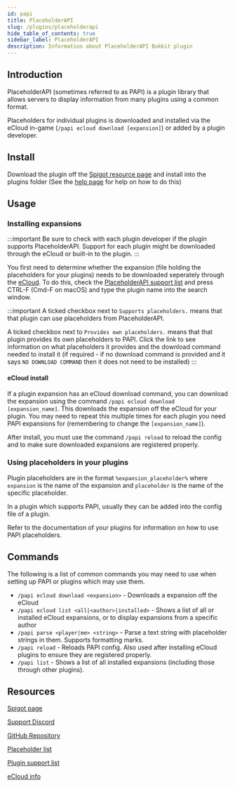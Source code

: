 ```yaml
---
id: papi
title: PlaceholderAPI
slug: /plugins/placeholderapi
hide_table_of_contents: true
sidebar_label: PlaceholderAPI
description: Information about PlaceholderAPI Bukkit plugin
---
```



## Introduction

PlaceholderAPI (sometimes referred to as PAPI) is a plugin library that allows servers to display information from many plugins using a common format. 

Placeholders for individual plugins is downloaded and installed via the eCloud in-game (`/papi ecloud download [expansion]`) or added by a plugin developer.

## Install

Download the plugin off the [Spigot resource page](https://www.spigotmc.org/resources/placeholderapi.6245/) and install into the plugins folder (See the [help page](/installing-plugins) for help on how to do this)

## Usage

### Installing expansions

:::important
Be sure to check with each plugin developer if the plugin supports PlaceholderAPI.
Support for each plugin might be downloaded through the eCloud or built-in to the plugin.
:::

You first need to determine whether the expansion (file holding the placeholders for your plugins) needs to be downloaded seperately through the [eCloud](https://api.extendedclip.com/home/). To do this, check the [PlaceholderAPI support list](https://github.com/PlaceholderAPI/PlaceholderAPI/wiki/Plugins-using-PlaceholderAPI) and press CTRL-F (Cmd-F on macOS) and type the plugin name into the search window.

:::important
A ticked checkbox next to `Supports placeholders.` means that that plugin can use placeholders from PlaceholderAPI.

A ticked checkbox next to `Provides own placeholders.` means that that plugin provides its own placeholders to PAPI. Click the link to see information on what placeholders it provides and the download command needed to install it (if required - if no download command is provided and it says `NO DOWNLOAD COMMAND` then it does not need to be installed)
:::

#### eCloud install

If a plugin expansion has an eCloud download command, you can download the expansion using the command `/papi ecloud download [expansion_name]`. This downloads the expansion off the eCloud for your plugin. You may need to repeat this multiple times for each plugin you need PAPI expansions for (remembering to change the `[expansion_name]`).

After install, you must use the command `/papi reload` to reload the config and to make sure downloaded expansions are registered properly.

### Using placeholders in your plugins

Plugin placeholders are in the format `%expansion_placeholder%` where `expansion` is the name of the expansion and `placeholder` is the name of the specific placeholder.

In a plugin which supports PAPI, usually they can be added into the config file of a plugin.

Refer to the documentation of your plugins for information on how to use PAPI placeholders.

## Commands

The following is a list of common commands you may need to use when setting up PAPI or plugins which may use them.

- `/papi ecloud download <expansion>` - Downloads a expansion off the eCloud 
- `/papi ecloud list <all|<author>|installed>` - Shows a list of all or installed eCloud expansions, or to display expansions from a specific author  
- `/papi parse <player|me> <string>` - Parse a text string with placeholder strings in them. Supports formatting marks.
- `/papi reload` - Reloads PAPI config. Also used after installing eCloud plugins to ensure they are registered properly.
- `/papi list` - Shows a list of all installed expansions (including those through other plugins).



## Resources
[Spigot page](https://github.com/PlaceholderAPI/PlaceholderAPI)

[Support Discord](https://discord.gg/FtArYRQ)

[GitHub Repository](https://github.com/PlaceholderAPI/PlaceholderAPI)

[Placeholder list](https://github.com/PlaceholderAPI/PlaceholderAPI/wiki/Placeholders)

[Plugin support list](https://github.com/PlaceholderAPI/PlaceholderAPI/wiki/Plugins-using-PlaceholderAPI)

[eCloud info](https://api.extendedclip.com/home/)
